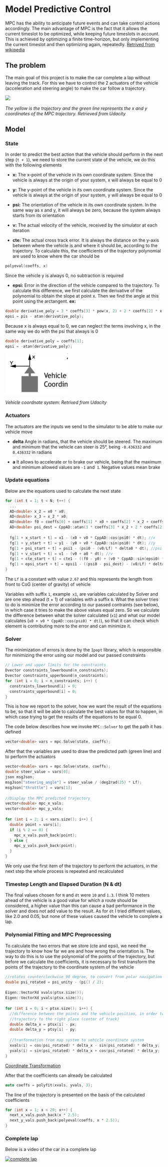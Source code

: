 # Model Predictive Control

MPC has the ability to anticipate future events and can take control actions accordingly.
The main advantage of MPC is the fact that it allows the current timeslot to be optimized, while keeping future timeslots in account. This is achieved by optimizing a finite time-horizon, but only implementing the current timeslot and then optimizing again, repeatedly.
[Retrived from wikipedia](https://en.wikipedia.org/wiki/Model_predictive_control)

## The problem

The main goal of this project is to make the car complete a lap without leaving the track. For this we have to control the 2 actuators of the vehicle (acceleration and steering angle) to make the car follow a trajectory.

<img src='/media/mpc-vid2.gif'>

*The yellow is the trajectory and the green line represents the x and y coordinates of the MPC trajectory. Retrieved from Udacity*

## Model

### State

In order to predict the best action that the vehicle should perform in the next step (`t + 1`), we need to store the current state of the vehicle, we do this with the following elements

* **x:** The x-point of the vehicle in its own coordinate system. Since the vehicle is always at the origin of your system, x will always be equal to 0

* **y:** The y-point of the vehicle in its own coordinate system. Since the vehicle is always at the origin of your system, y will always be equal to 0

* **psi:** The orientation of the vehicle in its own coordinate system. In the same way as x and y, it will always be zero, because the system always starts from its orientation

* **v:** The actual velocity of the vehicle, received by the simulator at each iteration

* **cte:** The actual cross track error. It is always the distance on the y-axis between where the vehicle is and where it should be, according to the trajectory. To calculate this, the coefficients of the trajectory polynomial are used to know where the car should be
```c++
polyeval(coeffs, x)
```
Since the vehicle y is always 0, no subtraction is required

* **epsi:** Error in the direction of the vehicle compared to the trajectory. To calculate this difference, we first calculate the derivative of the polynomial to obtain the slope at point x. Then we find the angle at this point using the arctangent.
**ex:**
```c++
double derivative_poly = 3 * coeffs[3] * pow(x, 2) + 2 * coeffs[2] * x + coeffs[1];
epsi = pis - atan(derivative_poly);
```
Because x is always equal to 0, we can neglect the terms involving x, in the same way we do with the psi that always is 0
```c++
double derivative_poly = coeffs[1];
epsi = -atan(derivative_poly);
```

<img src='/media/vehicle_coord.png' width="200px">

*Vehicle coordnate system: Retrived from Udacity*

### Actuators

The actuators are the inputs we send to the simulator to be able to make our vehicle move

* **delta** Angle in radians, that the vehicle should be steered. The maximum and minimum that the vehicle can steer is 25°, being `-0.436332` and` 0.436332` in radians

* **a** It allows to accelerate or to brake our vehicle, being that the maximum and minimum allowed values are `-1` and` 1`. Negative values mean brake

### Update equations

Below are the equations used to calculate the next state

```c++
for (int t = 1; t < N; t++) {
  ...
  AD<double> x_2 = x0 * x0;
  AD<double> x_3 = x_2 * x0;      
  AD<double> f0 = coeffs[0] + coeffs[1] * x0 + coeffs[2] * x_2 + coeffs[3] * x_3;
  AD<double> psi_dest = CppAD::atan(3 * coeffs[3] * x_2 + 2 * coeffs[2] * x0 + coeffs[1]);

  fg[1 + x_start + t] = x1 - (x0 + v0 * CppAD::cos(psi0) * dt); //x
  fg[1 + y_start + t] = y1 - (y0 + v0 * CppAD::sin(psi0) * dt); //y
  fg[1 + psi_start + t] = psi1 - (psi0 - (v0/Lf) * delta0 * dt); //psi
  fg[1 + v_start + t] = v1 - (v0 + a0 * dt); //v
  fg[1 + cte_start + t] = cte1 - ((f0 - y0) + (v0 * CppAD::sin(epsi0) * dt)); //cte
  fg[1 + epsi_start + t] = epsi1 - ((psi0 - psi_dest) - (v0/Lf) * delta0 * dt); //epsi
}
```

The `Lf` is a constant with value `2.67` and this represents the length from front to CoG (center of gravity) of vehicle

Variables with suffix `1`, example` x1`, are variables calculated by Solver and are one step ahead (t + 1) of variables with a suffix `0`. What the solver tries to do is minimize the error according to our passed contraints (see below), in which case it tries to make the above values equal zero. So we calculate the difference between what the solver calculated (`x1`) and what our model calculates (`x0 + v0 * CppAD::cos(psi0) * dt)`), so that it can check which element is contributing more to the error and can minimize it.

### Solver

The minimization of errors is done by the `Ipopt` library, which is responsible for minimizing the error using our model and our passed constraints

```c++
// Lower and upper limits for the constraints
Dvector constraints_lowerbound(n_constraints);
Dvector constraints_upperbound(n_constraints);
for (int i = 0; i < n_constraints; i++) {
  constraints_lowerbound[i] = 0;
  constraints_upperbound[i] = 0;
}
```

This is how we report to the solver, how we want the result of the equations to be, so that it will be able to calculate the best values for that to happen, in which case trying to get the results of the equations to be equal 0.

The code below describes how we invoke `MPC::Solver` to get the path it has defined

```c++
vector<double> vars = mpc.Solve(state, coeffs);
```

After that the variables are used to draw the predicted path (green line) and to perform the actuators

```c++
vector<double> vars = mpc.Solve(state, coeffs);
double steer_value = vars[0];
json msgJson;
msgJson["steering_angle"] = steer_value / (deg2rad(25) * Lf);
msgJson["throttle"] = vars[1];

//Display the MPC predicted trajectory 
vector<double> mpc_x_vals;
vector<double> mpc_y_vals;

for (int i = 2; i < vars.size(); i++) {
  double point = vars[i];
  if (i % 2 == 0) {
    mpc_x_vals.push_back(point);
  } else {
    mpc_y_vals.push_back(point);
  }
}
```
We only use the first item of the trajectory to perform the actuators, in the next step the whole process is repeated and recalculated

### Timestep Length and Elapsed Duration (N & dt)

The final values chosen for `N` and `dt` were `10` and `1.3`. I think 10 meters ahead of the vehicle is a good value for which a route should be considered, a higher value than this can cause a bad performance in the solver and does not add value to the result. As for `dt` I tried different values, like 2.0 and 0.05, but none of these values caused the vehicle to complete a lap.

### Polynomial Fitting and MPC Preprocessing

To calculate the two errors that we store (cte and epsi), we need the trajectory to know how far we are and how wrong the orientation is. The way to do this is to use the polynomial of the points of the trajectory, but before we calculate the coefficients, it is necessary to first transform the points of the trajectory to the coordinate system of the vehicle

```c++
//rotates counterclockwise 90 degree, to convert from polar navigation
double psi_rotated = psi_unity - (pi() / 2);

Eigen::VectorXd xvals(ptsx.size());
Eigen::VectorXd yvals(ptsx.size());

for (int i = 0; i < ptsx.size(); i++) {
  //difference between the points and the vehicle position, in order to shift the 
  //trajectory to the right place (center of track)
  double delta_x = ptsx[i] - px;
  double delta_y = ptsy[i] - py;

  //tranformation from map system to vehicle coordinate system
  xvals(i) = cos(psi_rotated) * delta_x - sin(psi_rotated) * delta_y;
  yvals(i) = sin(psi_rotated) * delta_x + cos(psi_rotated) * delta_y;
}
```
[Coordinate Transformation](https://www.miniphysics.com/coordinate-transformation-under-rotation.html)


After that the coefficients can already be calculated

```c++
auto coeffs = polyfit(xvals, yvals, 3);
```

The line of the trajectory is presented on the basis of the calculated coefficients

```c++
for (int x = 1; x < 20; x++) {
  next_x_vals.push_back(x * 2.5);
  next_y_vals.push_back(polyeval(coeffs, x * 2.5));
}
```

### Complete lap

Below is a video of the car in a complete lap

[![complete lap](https://img.youtube.com/vi/IReRAXvSulc/0.jpg)](https://youtu.be/IReRAXvSulc)